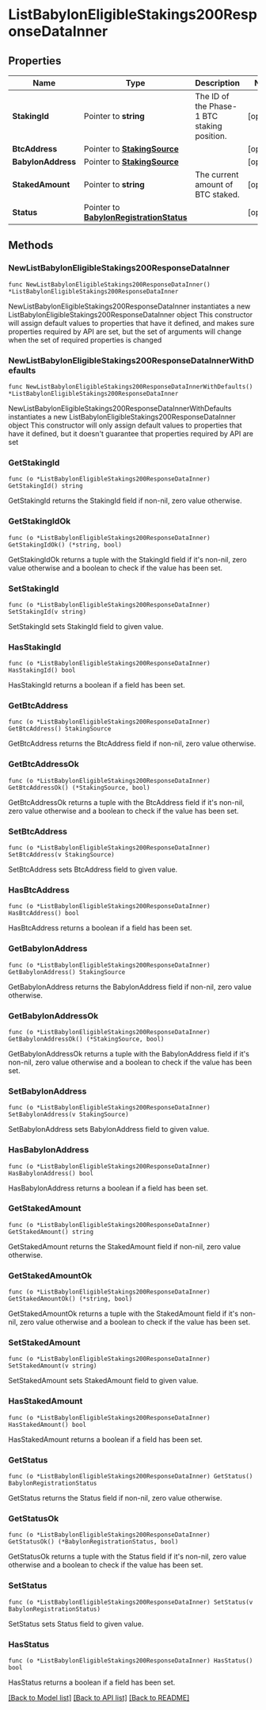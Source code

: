 # ListBabylonEligibleStakings200ResponseDataInner

## Properties

Name | Type | Description | Notes
------------ | ------------- | ------------- | -------------
**StakingId** | Pointer to **string** | The ID of the Phase-1 BTC staking position. | [optional] 
**BtcAddress** | Pointer to [**StakingSource**](StakingSource.md) |  | [optional] 
**BabylonAddress** | Pointer to [**StakingSource**](StakingSource.md) |  | [optional] 
**StakedAmount** | Pointer to **string** | The current amount of BTC staked. | [optional] 
**Status** | Pointer to [**BabylonRegistrationStatus**](BabylonRegistrationStatus.md) |  | [optional] 

## Methods

### NewListBabylonEligibleStakings200ResponseDataInner

`func NewListBabylonEligibleStakings200ResponseDataInner() *ListBabylonEligibleStakings200ResponseDataInner`

NewListBabylonEligibleStakings200ResponseDataInner instantiates a new ListBabylonEligibleStakings200ResponseDataInner object
This constructor will assign default values to properties that have it defined,
and makes sure properties required by API are set, but the set of arguments
will change when the set of required properties is changed

### NewListBabylonEligibleStakings200ResponseDataInnerWithDefaults

`func NewListBabylonEligibleStakings200ResponseDataInnerWithDefaults() *ListBabylonEligibleStakings200ResponseDataInner`

NewListBabylonEligibleStakings200ResponseDataInnerWithDefaults instantiates a new ListBabylonEligibleStakings200ResponseDataInner object
This constructor will only assign default values to properties that have it defined,
but it doesn't guarantee that properties required by API are set

### GetStakingId

`func (o *ListBabylonEligibleStakings200ResponseDataInner) GetStakingId() string`

GetStakingId returns the StakingId field if non-nil, zero value otherwise.

### GetStakingIdOk

`func (o *ListBabylonEligibleStakings200ResponseDataInner) GetStakingIdOk() (*string, bool)`

GetStakingIdOk returns a tuple with the StakingId field if it's non-nil, zero value otherwise
and a boolean to check if the value has been set.

### SetStakingId

`func (o *ListBabylonEligibleStakings200ResponseDataInner) SetStakingId(v string)`

SetStakingId sets StakingId field to given value.

### HasStakingId

`func (o *ListBabylonEligibleStakings200ResponseDataInner) HasStakingId() bool`

HasStakingId returns a boolean if a field has been set.

### GetBtcAddress

`func (o *ListBabylonEligibleStakings200ResponseDataInner) GetBtcAddress() StakingSource`

GetBtcAddress returns the BtcAddress field if non-nil, zero value otherwise.

### GetBtcAddressOk

`func (o *ListBabylonEligibleStakings200ResponseDataInner) GetBtcAddressOk() (*StakingSource, bool)`

GetBtcAddressOk returns a tuple with the BtcAddress field if it's non-nil, zero value otherwise
and a boolean to check if the value has been set.

### SetBtcAddress

`func (o *ListBabylonEligibleStakings200ResponseDataInner) SetBtcAddress(v StakingSource)`

SetBtcAddress sets BtcAddress field to given value.

### HasBtcAddress

`func (o *ListBabylonEligibleStakings200ResponseDataInner) HasBtcAddress() bool`

HasBtcAddress returns a boolean if a field has been set.

### GetBabylonAddress

`func (o *ListBabylonEligibleStakings200ResponseDataInner) GetBabylonAddress() StakingSource`

GetBabylonAddress returns the BabylonAddress field if non-nil, zero value otherwise.

### GetBabylonAddressOk

`func (o *ListBabylonEligibleStakings200ResponseDataInner) GetBabylonAddressOk() (*StakingSource, bool)`

GetBabylonAddressOk returns a tuple with the BabylonAddress field if it's non-nil, zero value otherwise
and a boolean to check if the value has been set.

### SetBabylonAddress

`func (o *ListBabylonEligibleStakings200ResponseDataInner) SetBabylonAddress(v StakingSource)`

SetBabylonAddress sets BabylonAddress field to given value.

### HasBabylonAddress

`func (o *ListBabylonEligibleStakings200ResponseDataInner) HasBabylonAddress() bool`

HasBabylonAddress returns a boolean if a field has been set.

### GetStakedAmount

`func (o *ListBabylonEligibleStakings200ResponseDataInner) GetStakedAmount() string`

GetStakedAmount returns the StakedAmount field if non-nil, zero value otherwise.

### GetStakedAmountOk

`func (o *ListBabylonEligibleStakings200ResponseDataInner) GetStakedAmountOk() (*string, bool)`

GetStakedAmountOk returns a tuple with the StakedAmount field if it's non-nil, zero value otherwise
and a boolean to check if the value has been set.

### SetStakedAmount

`func (o *ListBabylonEligibleStakings200ResponseDataInner) SetStakedAmount(v string)`

SetStakedAmount sets StakedAmount field to given value.

### HasStakedAmount

`func (o *ListBabylonEligibleStakings200ResponseDataInner) HasStakedAmount() bool`

HasStakedAmount returns a boolean if a field has been set.

### GetStatus

`func (o *ListBabylonEligibleStakings200ResponseDataInner) GetStatus() BabylonRegistrationStatus`

GetStatus returns the Status field if non-nil, zero value otherwise.

### GetStatusOk

`func (o *ListBabylonEligibleStakings200ResponseDataInner) GetStatusOk() (*BabylonRegistrationStatus, bool)`

GetStatusOk returns a tuple with the Status field if it's non-nil, zero value otherwise
and a boolean to check if the value has been set.

### SetStatus

`func (o *ListBabylonEligibleStakings200ResponseDataInner) SetStatus(v BabylonRegistrationStatus)`

SetStatus sets Status field to given value.

### HasStatus

`func (o *ListBabylonEligibleStakings200ResponseDataInner) HasStatus() bool`

HasStatus returns a boolean if a field has been set.


[[Back to Model list]](../README.md#documentation-for-models) [[Back to API list]](../README.md#documentation-for-api-endpoints) [[Back to README]](../README.md)


